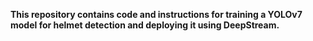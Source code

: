 **This repository contains code and instructions for training a YOLOv7 model for helmet detection and deploying it using DeepStream.**
